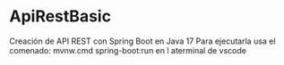 # ApiRestBasic
Creación de API REST con Spring Boot en Java 17
Para ejecutarla usa el comenado: mvnw.cmd spring-boot:run en l aterminal de vscode
